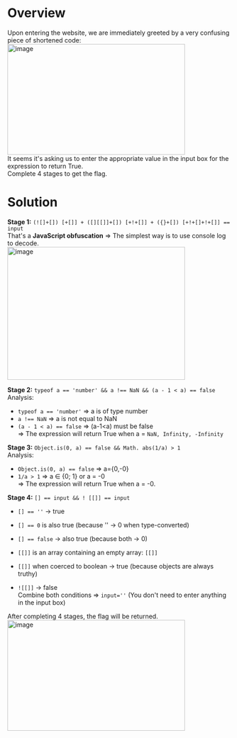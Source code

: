 # Overview
Upon entering the website, we are immediately greeted by a very confusing piece of shortened code:   
<img width="400" height="250" alt="image" src="https://github.com/user-attachments/assets/a32b80ef-0ac8-421a-8aa3-737eb5715c5f " />  
It seems it's asking us to enter the appropriate value in the input box for the expression to return True.  
Complete 4 stages to get the flag.  
# Solution
**Stage 1:** `(![]+[]) [+[]] + ([][[]]+[]) [+!+[]] + ({}+[]) [+!+[]+!+[]] == input`  
That's a **JavaScript obfuscation** => The simplest way is to use console log to decode.  
<img width="400" height="300" alt="image" src="https://github.com/user-attachments/assets/7baf56ef-d071-4a06-b87f-23f6eb88e2cd" />  

**Stage 2:** `typeof a == 'number' && a !== NaN && (a - 1 < a) == false`  
Analysis:  
* `typeof a == 'number'` => a is of type number  
* `a !== NaN` => a is not equal to NaN
* `(a - 1 < a) == false` => (a-1<a) must be false  
=> The expression will return True when a = `NaN, Infinity, -Infinity`
  
**Stage 3:** `Object.is(0, a) == false && Math. abs(1/a) > 1`  
Analysis:  
* `Object.is(0, a) == false` => a={0,-0}  
* `1/a > 1` => a ∈ {0; 1} or a = -0  
=> The expression will return True when a = -0.  
  
**Stage 4:** `[] == input && ! [[]] == input`  
* `[] == ''` → true  
* `[] == 0` is also true (because '' → 0 when type-converted)  
* `[] == false` → also true (because both → 0)  

* `[[]]` is an array containing an empty array: `[[]]`  
* `[[]]` when coerced to boolean → true (because objects are always truthy)  
* `![[]]` → false  
Combine both conditions => `input=''` (You don't need to enter anything in the input box)  
  
After completing 4 stages, the flag will be returned.  
<img width="400" height="250" alt="image" src="https://github.com/user-attachments/assets/63fc8409-e95d-47e4-9dab-b6e36551de6f" />  

